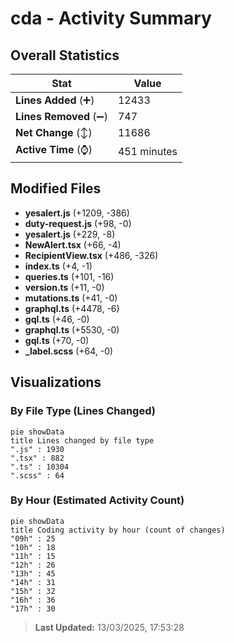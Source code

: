 # cda - Activity Summary 

## Overall Statistics

| Stat                   | Value                                                             |
| ---------------------- | ----------------------------------------------------------------- |
| **Lines Added** (➕)   | 12433                                          |
| **Lines Removed** (➖) | 747                                        |
| **Net Change** (↕)    | 11686                |
| **Active Time** (⌚)   | 451 minutes |


## Modified Files
- **yesalert.js** (+1209, -386)
- **duty-request.js** (+98, -0)
- **yesalert.js** (+229, -8)
- **NewAlert.tsx** (+66, -4)
- **RecipientView.tsx** (+486, -326)
- **index.ts** (+4, -1)
- **queries.ts** (+101, -16)
- **version.ts** (+11, -0)
- **mutations.ts** (+41, -0)
- **graphql.ts** (+4478, -6)
- **gql.ts** (+46, -0)
- **graphql.ts** (+5530, -0)
- **gql.ts** (+70, -0)
- **_label.scss** (+64, -0)

## Visualizations

### By File Type (Lines Changed)

```mermaid
pie showData
title Lines changed by file type
".js" : 1930
".tsx" : 882
".ts" : 10304
".scss" : 64
```

### By Hour (Estimated Activity Count)

```mermaid
pie showData
title Coding activity by hour (count of changes)
"09h" : 25
"10h" : 18
"11h" : 15
"12h" : 26
"13h" : 45
"14h" : 31
"15h" : 32
"16h" : 36
"17h" : 30
```


> **Last Updated:** 13/03/2025, 17:53:28